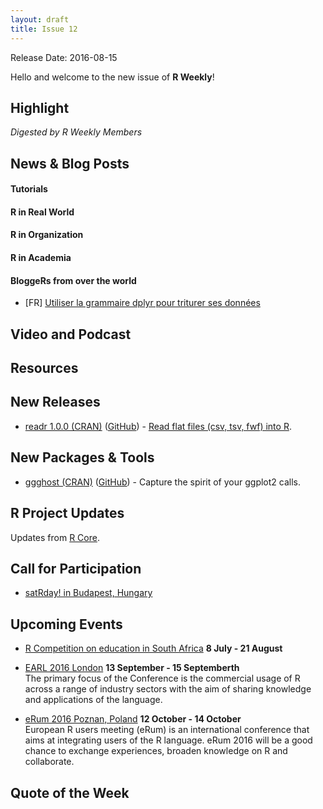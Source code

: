 ```yaml
---
layout: draft
title: Issue 12
---
```


Release Date: 2016-08-15

Hello and welcome to the new issue of **R Weekly**!

## Highlight

*Digested by R Weekly Members*


## News & Blog Posts

#### Tutorials



#### R in Real World



#### R in Organization


#### R in Academia


#### BloggeRs from over the world

* [FR] [Utiliser la grammaire dplyr pour triturer ses données](http://www.thinkr.fr/utiliser-la-grammaire-dplyr-pour-triturer-ses-donnees/) 

## Video and Podcast


## Resources


## New Releases

* [readr 1.0.0 (CRAN)](https://cran.r-project.org/web/packages/readr/index.html) ([GitHub](https://github.com/hadley/readr/)) - [Read flat files (csv, tsv, fwf) into R](https://blog.rstudio.org/2016/08/05/readr-1-0-0/).


## New Packages & Tools

* [ggghost (CRAN)](https://cran.r-project.org/package=ggghost) ([GitHub](https://github.com/jonocarroll/ggghost)) - Capture the spirit of your ggplot2 calls.

## R Project Updates

Updates from [R Core](http://developer.r-project.org/blosxom.cgi/R-devel/NEWS).


## Call for Participation

+ [satRday! in Budapest, Hungary](http://budapest.satrdays.org/#cfp)

## Upcoming Events


+ [R Competition on education in South Africa](http://www.r-bloggers.com/r-competition-on-education-in-south-africa-july-and-august-2016/) **8 July - 21 August** 

+ [EARL 2016 London](https://earlconf.com/)  **13 September - 15 Septemberth** <br>
The primary focus of the Conference is the commercial usage of R across a range of industry sectors with the aim of sharing knowledge and applications of the language.<br /> 

+ [eRum 2016 Poznan, Poland](http://erum.ue.poznan.pl/)  **12 October - 14 October** <br>
European R users meeting (eRum) is an international conference that aims at integrating users of the R language. eRum 2016 will be a good chance to exchange experiences, broaden knowledge on R and collaborate. <br /> 

## Quote of the Week


<p><small id="page_view">&nbsp;</small></p>
